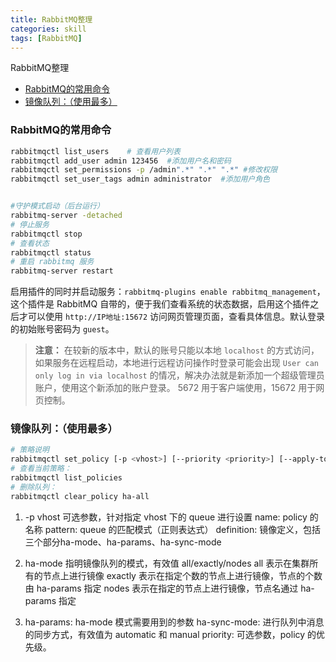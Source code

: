 ```yaml
---
title: RabbitMQ整理
categories: skill
tags: [RabbitMQ]
---
```


RabbitMQ整理

<!-- more -->

<!-- @import "[TOC]" {cmd="toc" depthFrom=1 depthTo=4 orderedList=false}-->

<!-- code_chunk_output -->

- [RabbitMQ的常用命令](#rabbitmq的常用命令)
- [镜像队列：（使用最多）](#镜像队列使用最多)

<!-- /code_chunk_output -->

### RabbitMQ的常用命令

```bash
rabbitmqctl list_users    # 查看用户列表
rabbitmqctl add_user admin 123456  #添加用户名和密码
rabbitmqctl set_permissions -p /admin".*" ".*" ".*" #修改权限
rabbitmqctl set_user_tags admin administrator  #添加用户角色


#守护模式启动（后台运行）
rabbitmq-server -detached
# 停止服务
rabbitmqctl stop
# 查看状态
rabbitmqctl status 
# 重启 rabbitmq 服务
rabbitmq-server restart
```

启用插件的同时并启动服务：`rabbitmq-plugins enable rabbitmq_management`，这个插件是 RabbitMQ 自带的，便于我们查看系统的状态数据，启用这个插件之后才可以使用 `http://IP地址:15672` 访问网页管理页面，查看具体信息。默认登录的初始账号密码为 `guest`。

> **注意：** 在较新的版本中，默认的账号只能以本地 `localhost` 的方式访问，如果服务在远程启动，本地进行远程访问操作时登录可能会出现 `User can only log in via localhost` 的情况，解决办法就是新添加一个超级管理员账户，使用这个新添加的账户登录。
> 5672 用于客户端使用，15672 用于网页控制。

### 镜像队列：（使用最多）

```bash
# 策略说明
rabbitmqctl set_policy [-p <vhost>] [--priority <priority>] [--apply-to <apply-to>] <name> <pattern> <definition>
# 查看当前策略：
rabbitmqctl list_policies
# 删除队列：
rabbitmqctl clear_policy ha-all
```

1. -p vhost 可选参数，针对指定 vhost 下的 queue 进行设置
    name: policy 的名称
    pattern: queue 的匹配模式（正则表达式）
    definition: 镜像定义，包括三个部分ha-mode、ha-params、ha-sync-mode
2. ha-mode 指明镜像队列的模式，有效值 all/exactly/nodes
all 表示在集群所有的节点上进行镜像
exactly 表示在指定个数的节点上进行镜像，节点的个数由 ha-params 指定
nodes 表示在指定的节点上进行镜像，节点名通过 ha-params 指定

3. ha-params: ha-mode 模式需要用到的参数
ha-sync-mode: 进行队列中消息的同步方式，有效值为 automatic 和 manual
priority: 可选参数，policy 的优先级。
